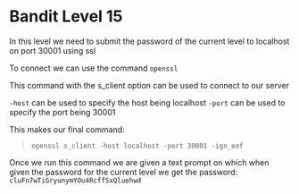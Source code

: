 # Bandit Level 15

In this level we need to submit the password of the current level to localhost on port 30001 using ssl

To connect we can use the command `openssl`

This command with the s_client option can be used to connect to our server

`-host` can be used to specify the host being localhost
`-port` can be used to specify the port being 30001

This makes our final command:
> `openssl s_client -host localhost -port 30001 -ign_eof`

Once we run this command we are given a text prompt on which when given the password for the current level we get the password: `cluFn7wTiGryunymYOu4RcffSxQluehwd`
